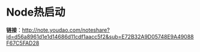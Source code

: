 # Node热启动
**链接**：http://note.youdao.com/noteshare?id=d56a8961d1e1d14686d11cdf1aacc5f2&sub=E72B32A9D05748E9A49088F67C5FAD28  
